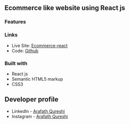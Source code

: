 ## Ecommerce like website using React js

### Features


### Links

- Live Site: [Ecommerce-react](https://github.com/arifulsajib/ecommerce-project-react)
- Code: [Github](https://github.com/arifulsajib/ecommerce-project-react)

### Built with
- React js
- Semantic HTML5 markup
- CSS3


## Developer profile

- LinkedIn - [Arafath Qureshi](https://www.linkedin.com/in/mohammed-arafathulla-qureshi-883340228/)
- Instagram - [Arafath Qureshi](https://www.instagram.com/arafath3172/)
